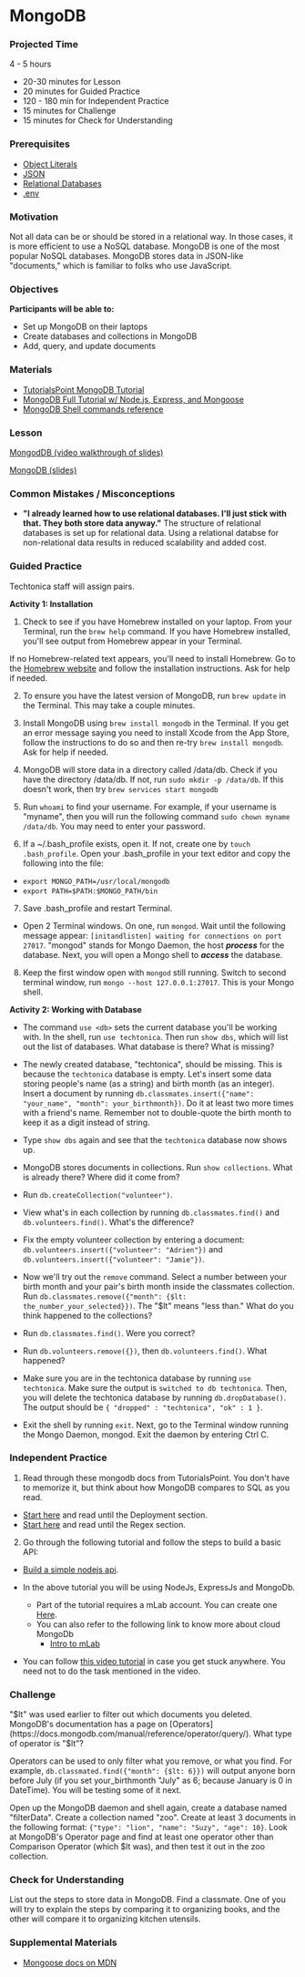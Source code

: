 # MongoDB

### Projected Time
4 - 5 hours
- 20-30 minutes for Lesson
- 20 minutes for Guided Practice
- 120 - 180 min for Independent Practice
- 15 minutes for Challenge
- 15 minutes for Check for Understanding

### Prerequisites
- [Object Literals](/javascript/javascript-6-object-literals.md)
- [JSON](https://github.com/Techtonica/curriculum/blob/master/api/apis-and-json.md)
- [Relational Databases](/databases/relational-databases.md)
- [.env](/command-line/env.md)

### Motivation
Not all data can be or should be stored in a relational way. In those cases, it is more efficient to use a NoSQL database. MongoDB is one of the most popular NoSQL databases. MongoDB stores data in JSON-like "documents," which is familiar to folks who use JavaScript.


### Objectives
**Participants will be able to:**
- Set up MongoDB on their laptops
- Create databases and collections in MongoDB
- Add, query, and update documents

### Materials

- [TutorialsPoint MongoDB Tutorial](http://www.tutorialspoint.com/mongodb/)
- [MongoDB Full Tutorial w/ Node.js, Express, and Mongoose](https://youtu.be/4yqu8YF29cU)
- [MongoDB Shell commands reference](https://docs.mongodb.com/manual/reference/mongo-shell/)

### Lesson

[MongodDB (video walkthrough of slides)](https://drive.google.com/file/d/1022MSkPjfRyGAUQa2I-pQltpUn4Q1NJc/view)

[MongoDB (slides)](https://docs.google.com/presentation/d/1BvO6PrSpulHVSDNOkMaDZM-V7McmheLgm0Lg2PFae7k/edit#slide=id.p)


### Common Mistakes / Misconceptions

- **"I already learned how to use relational databases. I'll just stick with that. They both store data anyway."** The structure of relational databases is set up for relational data. Using a relational databse for non-relational data results in reduced scalability and added cost.

### Guided Practice

Techtonica staff will assign pairs.

**Activity 1: Installation**
1. Check to see if you have Homebrew installed on your laptop. From your Terminal, run the `brew help` command. If you have Homebrew installed, you'll see output from Homebrew appear in your Terminal. 

If no Homebrew-related text appears, you'll need to install Homebrew. Go to the [Homebrew website](https://brew.sh/) and follow the installation instructions. Ask for help if needed.

2. To ensure you have the latest version of MongoDB, run `brew update` in the Terminal. This may take a couple minutes.

3. Install MongoDB using `brew install mongodb` in the Terminal. If you get an error message saying you need to install Xcode from the App Store, follow the instructions to do so and then re-try `brew install mongodb`. Ask for help if needed.

4. MongoDB will store data in a directory called /data/db. Check if you have the directory /data/db. If not, run `sudo mkdir -p /data/db`. If this doesn't work, then try `brew services start mongodb`
5. Run `whoami` to find your username. For example, if your username is "myname", then you will run the following command `sudo chown myname /data/db`. You may need to enter your password.
6. If a ~/.bash_profile exists, open it. If not, create one by `touch .bash_profile`. Open your .bash_profile in your text editor and copy the following into the file:
  - `export MONGO_PATH=/usr/local/mongodb`
  - `export PATH=$PATH:$MONGO_PATH/bin`
7. Save .bash_profile and restart Terminal.
- Open 2 Terminal windows. On one, run `mongod`. Wait until the following message appear: `[initandlisten] waiting for connections on port 27017`. "mongod" stands for Mongo Daemon, the host ***process*** for the database. Next, you will open a Mongo shell to ***access*** the database.
8. Keep the first window open with `mongod` still running. Switch to second terminal window, run `mongo --host 127.0.0.1:27017`. This is your Mongo shell.

**Activity 2: Working with Database**
- The command `use <db>` sets the current database you'll be working with. In the shell, run `use techtonica`. Then run `show dbs`, which will list out the list of databases. What database is there? What is missing?

- The newly created database, "techtonica", should be missing. This is because the `techtonica` database is empty. Let's insert some data storing people's name (as a string) and birth month (as an integer). Insert a document by running `db.classmates.insert({"name": "your_name", "month": your_birthmonth})`. Do it at least two more times with a friend's name. Remember not to double-quote the birth month to keep it as a digit instead of string.

- Type `show dbs` again and see that the `techtonica` database now shows up.

- MongoDB stores documents in collections. Run `show collections`. What is already there? Where did it come from?

- Run `db.createCollection("volunteer")`.

- View what's in each collection by running `db.classmates.find()` and `db.volunteers.find()`. What's the difference?

- Fix the empty volunteer collection by entering a document: `db.volunteers.insert({"volunteer": "Adrien"})` and `db.volunteers.insert({"volunteer": "Jamie"})`.

- Now we'll try out the `remove` command. Select a number between your birth month and your pair's birth month inside the classmates collection. Run `db.classmates.remove({"month": {$lt: the_number_your_selected}})`. The "$lt" means "less than." What do you think happened to the collections?

- Run `db.classmates.find()`. Were you correct?

- Run `db.volunteers.remove({})`, then `db.volunteers.find()`. What happened?

- Make sure you are in the techtonica database by running `use techtonica`. Make sure the output is `switched to db techtonica`. Then, you will delete the techtonica database by running `db.dropDatabase()`. The output should be `{ "dropped" : "techtonica", "ok" : 1 }`.

- Exit the shell by running `exit`. Next, go to the Terminal window running the Mongo Daemon, mongod. Exit the daemon by entering Ctrl C.

### Independent Practice

1. Read through these mongodb docs from TutorialsPoint.  You don't have to memorize it, but think about how MongoDB compares to SQL as you read.
  - [Start here](https://www.tutorialspoint.com/mongodb/mongodb_data_modeling.htm) and read until the Deployment section.
  - [Start here](https://www.tutorialspoint.com/mongodb/mongodb_relationships.htm) and read until the Regex section.
2. Go through the following tutorial and follow the steps to build a basic API:
  - [Build a simple nodejs api](https://medium.freecodecamp.org/building-a-simple-node-js-api-in-under-30-minutes-a07ea9e390d2).
  - In the above tutorial you will be using NodeJs, ExpressJs and MongoDb.
    - Part of the tutorial requires a mLab account. You can create one [Here](https://docs.mlab.com/).
    - You can also refer to the following link to know more about cloud MongoDb
       - [Intro to mLab](https://www.youtube.com/watch?v=ZnOko_y1CfI)


- You can follow [this video tutorial](https://youtu.be/4yqu8YF29cU) in case you get stuck anywhere. You need not to do the task mentioned in the video.

### Challenge

"$lt" was used earlier to filter out which documents you deleted. MongoDB's documentation has a page on [Operators](https://docs.mongodb.com/manual/reference/operator/query/). What type of operator is "$lt"?

Operators can be used to only filter what you remove, or what you find. For example, `db.classmated.find({"month": {$lt: 6}})` will output anyone born before July (if you set your_birthmonth "July" as 6; because January is 0 in DateTime). You will be testing some of it next.

Open up the MongoDB daemon and shell again, create a database named "filterData". Create a collection named "zoo". Create at least 3 documents in the following format: `{"type": "lion", "name": "Suzy", "age": 10}`. Look at MongoDB's Operator page and find at least one operator other than Comparison Operator (which $lt was), and then test it out in the zoo collection.

### Check for Understanding

List out the steps to store data in MongoDB. Find a classmate. One of you will try to explain the steps by comparing it to organizing books, and the other will compare it to organizing kitchen utensils.

### Supplemental Materials

- [Mongoose docs on MDN](https://developer.mozilla.org/en-US/docs/Learn/Server-side/Express_Nodejs/mongoose)
